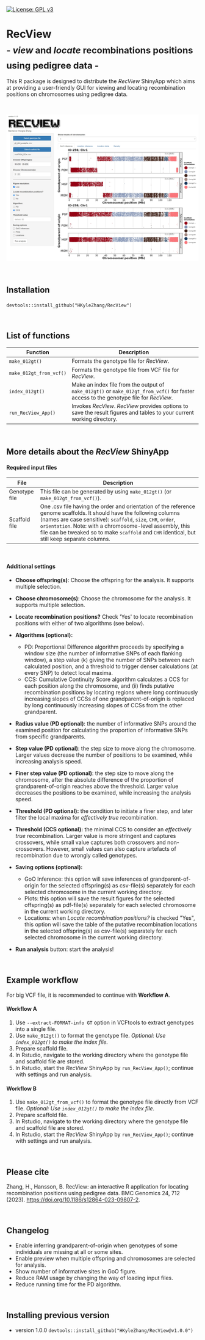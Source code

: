 [![License: GPL v3](https://img.shields.io/badge/License-GPLv3-blue.svg)](https://www.gnu.org/licenses/gpl-3.0)

# RecView<br><sub>- *view* and *locate* recombinations positions using pedigree data -</sub>

This R package is designed to distribute the *RecView* ShinyApp which aims at providing a user-friendly GUI for viewing and locating recombination positions on chromosomes using pedigree data.

<br>

![](https://github.com/HKyleZhang/RecView/blob/main/inst/example_screenshot/example_screenshot.png)

<br>

## **Installation**

`devtools::install_github("HKyleZhang/RecView")`

<br>

## **List of functions**

| Function                | Description                                                                                                                           |
|-------------------|-----------------------------------------------------|
| `make_012gt()`          | Formats the genotype file for *RecView*.                                                                                              |
| `make_012gt_from_vcf()` | Formats the genotype file from VCF file for *RecView*.                                                                                |
| `index_012gt()`         | Make an index file from the output of `make_012gt()` or `make_012gt_from_vcf()` for faster access to the genotype file for *RecView*. |
| `run_RecView_App()`     | Invokes *RecView*. *RecView* provides options to save the result figures and tables to your current working directory.                |

<br>

## **More details about the *RecView* ShinyApp**

#### **Required input files**

| File          | Description                                                                                                                                                                                                                                                                                                                                                                                                                                 |
|-----------------|-------------------------------------------------------|
| Genotype file | This file can be generated by using `make_012gt()` (or `make_012gt_from_vcf()`). |
| Scaffold file | One .csv file having the order and orientation of the reference genome scaffolds. It should have the following columns (names are case sensitive): `scaffold`, `size`, `CHR`, `order`, `orientation`. Note: with a chromosome-level assembly, this file can be tweaked so to make `scaffold` and `CHR` identical, but still keep separate columns.                                                                                          |

<br>

#### **Additional settings**

-   **Choose offspring(s)**: Choose the offspring for the analysis. It supports multiple selection.

-   **Choose chromosome(s)**: Choose the chromosome for the analysis. It supports multiple selection.

-   **Locate recombination positions?** Check 'Yes' to locate recombination positions with either of two algorithms (see below).

-   **Algorithms (optional):**

    -   PD: Proportional Difference algorithm proceeds by specifying a window size (the number of informative SNPs of each flanking window), a step value (k) giving the number of SNPs between each calculated position, and a threshold to trigger denser calculations (at every SNP) to detect local maxima.
    -   CCS: Cumulative Continuity Score algorithm calculates a CCS for each position along the chromosome, and (ii) finds putative recombination positions by locating regions where long continuously increasing slopes of CCSs of one grandparent-of-origin is replaced by long continuously increasing slopes of CCSs from the other grandparent.

-   **Radius value (PD optional)**: the number of informative SNPs around the examined position for calculating the proportion of informative SNPs from specific grandparents.

-   **Step value (PD optional)**: the step size to move along the chromosome. Larger values decrease the number of positions to be examined, while increasing analysis speed.

-   **Finer step value (PD optional)**: the step size to move along the chromosome, after the absolute difference of the proportion of grandparent-of-origin reaches above the threshold. Larger value decreases the positions to be examined, while increasing the analysis speed.

-   **Threshold (PD optional):** the condition to initiate a finer step, and later filter the local maxima for *effectively true* recombination.

-   **Threshold (CCS optional):** the minimal CCS to consider an *effectively true* recombination. Larger value is more stringent and captures crossovers, while small value captures both crossovers and non-crossovers. However, small values can also capture artefacts of recombination due to wrongly called genotypes.

-   **Saving options (optional):**

    -   GoO Inference: this option will save inferences of grandparent-of-origin for the selected offspring(s) as csv-file(s) separately for each selected chromosome in the current working directory.
    -   Plots: this option will save the result figures for the selected offspring(s) as pdf-file(s) separately for each selected chromosome in the current working directory.
    -   Locations: when *Locate recombination positions?* is checked "Yes", this option will save the table of the putative recombination locations in the selected offspring(s) as csv-file(s) separately for each selected chromosome in the current working directory.

-   **Run analysis** button: start the analysis!

<br>

## **Example workflow**

For big VCF file, it is recommended to continue with **Workflow A**.

#### **Workflow A**

1.  Use `--extract-FORMAT-info GT` option in VCFtools to extract genotypes into a single file.
2.  Use `make_012gt()` to format the genotype file. *Optional: Use `index_012gt()` to make the index file.*
3.  Prepare scaffold file.
4.  In Rstudio, navigate to the working directory where the genotype file and scaffold file are stored.
5.  In Rstudio, start the *RecView* ShinyApp by `run_RecView_App()`; continue with settings and run analysis.

#### **Workflow B**

1.  Use `make_012gt_from_vcf()` to format the genotype file directly from VCF file. *Optional: Use `index_012gt()` to make the index file.*
2.  Prepare scaffold file.
3.  In Rstudio, navigate to the working directory where the genotype file and scaffold file are stored.
4.  In Rstudio, start the *RecView* ShinyApp by `run_RecView_App()`; continue with settings and run analysis.

<br>

## **Please cite**

Zhang, H., Hansson, B. RecView: an interactive R application for locating recombination positions using pedigree data. BMC Genomics 24, 712 (2023). <https://doi.org/10.1186/s12864-023-09807-2>.

<br>

## **Changelog**

- Enable inferring grandparent-of-origin when genotypes of some individuals are missing at all or some sites.
- Enable preview when multiple offspring and chromosomes are selected for analysis.
- Show number of informative sites in GoO figure.
- Reduce RAM usage by changing the way of loading input files.
- Reduce running time for the PD algorithm.

<br>

## **Installing previous version**

- version 1.0.0 `devtools::install_github("HKyleZhang/RecView@v1.0.0")`
